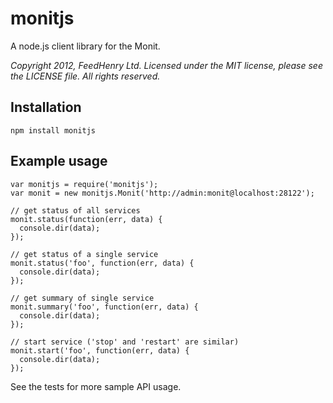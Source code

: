# monitjs

A node.js client library for the Monit.

_Copyright 2012, FeedHenry Ltd. Licensed under the
MIT license, please see the LICENSE file.  All rights reserved._

## Installation
    npm install monitjs

## Example usage

    var monitjs = require('monitjs');
    var monit = new monitjs.Monit('http://admin:monit@localhost:28122');
    
    // get status of all services
    monit.status(function(err, data) {
      console.dir(data);
    });

    // get status of a single service
    monit.status('foo', function(err, data) {
      console.dir(data);
    });

    // get summary of single service
    monit.summary('foo', function(err, data) {
      console.dir(data);
    });

    // start service ('stop' and 'restart' are similar)
    monit.start('foo', function(err, data) {
      console.dir(data);
    });


See the tests for more sample API usage.

